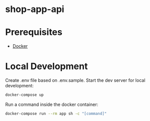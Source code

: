 # shop-app-api

# Prerequisites

- [Docker](https://docs.docker.com/docker-for-mac/install/)

# Local Development
Create .env file based on .env.sample.
Start the dev server for local development:
```bash
docker-compose up
```

Run a command inside the docker container:

```bash
docker-compose run --rm app sh -c "[command]"
```